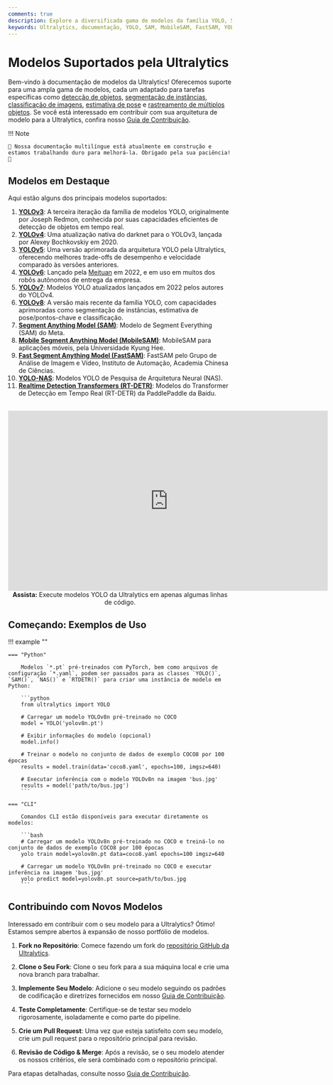```yaml
---
comments: true
description: Explore a diversificada gama de modelos da família YOLO, SAM, MobileSAM, FastSAM, YOLO-NAS e RT-DETR suportados pela Ultralytics. Comece com exemplos de uso tanto para CLI quanto para Python.
keywords: Ultralytics, documentação, YOLO, SAM, MobileSAM, FastSAM, YOLO-NAS, RT-DETR, modelos, arquiteturas, Python, CLI
---
```


# Modelos Suportados pela Ultralytics

Bem-vindo à documentação de modelos da Ultralytics! Oferecemos suporte para uma ampla gama de modelos, cada um adaptado para tarefas específicas como [detecção de objetos](../tasks/detect.md), [segmentação de instâncias](../tasks/segment.md), [classificação de imagens](../tasks/classify.md), [estimativa de pose](../tasks/pose.md) e [rastreamento de múltiplos objetos](../modes/track.md). Se você está interessado em contribuir com sua arquitetura de modelo para a Ultralytics, confira nosso [Guia de Contribuição](../../help/contributing.md).

!!! Note

    🚧 Nossa documentação multilíngue está atualmente em construção e estamos trabalhando duro para melhorá-la. Obrigado pela sua paciência! 🙏

## Modelos em Destaque

Aqui estão alguns dos principais modelos suportados:

1. **[YOLOv3](../../models/yolov3.md)**: A terceira iteração da família de modelos YOLO, originalmente por Joseph Redmon, conhecida por suas capacidades eficientes de detecção de objetos em tempo real.
2. **[YOLOv4](../../models/yolov4.md)**: Uma atualização nativa do darknet para o YOLOv3, lançada por Alexey Bochkovskiy em 2020.
3. **[YOLOv5](../../models/yolov5.md)**: Uma versão aprimorada da arquitetura YOLO pela Ultralytics, oferecendo melhores trade-offs de desempenho e velocidade comparado às versões anteriores.
4. **[YOLOv6](../../models/yolov6.md)**: Lançado pela [Meituan](https://about.meituan.com/) em 2022, e em uso em muitos dos robôs autônomos de entrega da empresa.
5. **[YOLOv7](../../models/yolov7.md)**: Modelos YOLO atualizados lançados em 2022 pelos autores do YOLOv4.
6. **[YOLOv8](../../models/yolov8.md)**: A versão mais recente da família YOLO, com capacidades aprimoradas como segmentação de instâncias, estimativa de pose/pontos-chave e classificação.
7. **[Segment Anything Model (SAM)](../../models/sam.md)**: Modelo de Segment Everything (SAM) do Meta.
8. **[Mobile Segment Anything Model (MobileSAM)](../../models/mobile-sam.md)**: MobileSAM para aplicações móveis, pela Universidade Kyung Hee.
9. **[Fast Segment Anything Model (FastSAM)](../../models/fast-sam.md)**: FastSAM pelo Grupo de Análise de Imagem e Vídeo, Instituto de Automação, Academia Chinesa de Ciências.
10. **[YOLO-NAS](../../models/yolo-nas.md)**: Modelos YOLO de Pesquisa de Arquitetura Neural (NAS).
11. **[Realtime Detection Transformers (RT-DETR)](../../models/rtdetr.md)**: Modelos do Transformer de Detecção em Tempo Real (RT-DETR) da PaddlePaddle da Baidu.

<p align="center">
  <br>
  <iframe width="720" height="405" src="https://www.youtube.com/embed/MWq1UxqTClU?si=nHAW-lYDzrz68jR0"
    title="Reprodutor de vídeos do YouTube" frameborder="0"
    allow="accelerometer; autoplay; clipboard-write; encrypted-media; gyroscope; picture-in-picture; web-share"
    allowfullscreen>
  </iframe>
  <br>
  <strong>Assista:</strong> Execute modelos YOLO da Ultralytics em apenas algumas linhas de código.
</p>

## Começando: Exemplos de Uso

!!! example ""

    === "Python"

        Modelos `*.pt` pré-treinados com PyTorch, bem como arquivos de configuração `*.yaml`, podem ser passados para as classes `YOLO()`, `SAM()`, `NAS()` e `RTDETR()` para criar uma instância de modelo em Python:

        ```python
        from ultralytics import YOLO

        # Carregar um modelo YOLOv8n pré-treinado no COCO
        model = YOLO('yolov8n.pt')

        # Exibir informações do modelo (opcional)
        model.info()

        # Treinar o modelo no conjunto de dados de exemplo COCO8 por 100 épocas
        results = model.train(data='coco8.yaml', epochs=100, imgsz=640)

        # Executar inferência com o modelo YOLOv8n na imagem 'bus.jpg'
        results = model('path/to/bus.jpg')
        ```

    === "CLI"

        Comandos CLI estão disponíveis para executar diretamente os modelos:

        ```bash
        # Carregar um modelo YOLOv8n pré-treinado no COCO e treiná-lo no conjunto de dados de exemplo COCO8 por 100 épocas
        yolo train model=yolov8n.pt data=coco8.yaml epochs=100 imgsz=640

        # Carregar um modelo YOLOv8n pré-treinado no COCO e executar inferência na imagem 'bus.jpg'
        yolo predict model=yolov8n.pt source=path/to/bus.jpg
        ```

## Contribuindo com Novos Modelos

Interessado em contribuir com o seu modelo para a Ultralytics? Ótimo! Estamos sempre abertos à expansão de nosso portfólio de modelos.

1. **Fork no Repositório**: Comece fazendo um fork do [repositório GitHub da Ultralytics](https://github.com/ultralytics/ultralytics).

2. **Clone o Seu Fork**: Clone o seu fork para a sua máquina local e crie uma nova branch para trabalhar.

3. **Implemente Seu Modelo**: Adicione o seu modelo seguindo os padrões de codificação e diretrizes fornecidos em nosso [Guia de Contribuição](../../help/contributing.md).

4. **Teste Completamente**: Certifique-se de testar seu modelo rigorosamente, isoladamente e como parte do pipeline.

5. **Crie um Pull Request**: Uma vez que esteja satisfeito com seu modelo, crie um pull request para o repositório principal para revisão.

6. **Revisão de Código & Merge**: Após a revisão, se o seu modelo atender os nossos critérios, ele será combinado com o repositório principal.

Para etapas detalhadas, consulte nosso [Guia de Contribuição](../../help/contributing.md).
